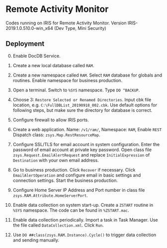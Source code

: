 # Remote Activity Monitor

Codes running on IRIS for Remote Activity Monitor. Version IRIS-2019.1.0.510.0-win_x64 (Dev Type, Mini Security)

## Deployment
0. Enable DocDB Service.

1. Create a new local database called `RAM`.

2. Create a new namespace called `RAM`. Select `RAM` database for globals and routines. Enable namespace for business production.

3. Open a terminal. Switch to `%SYS` namespace. Type `DO ^BACKUP`.

4. Choose 3: `Restore Selected or Renamed Directories`. Input cbk file location, e.g. `C:\FullDBList_20190918_002.cbk`. Use default options for following steps, but make sure the directory for database is correct.

5. Configure firewall to allow IRIS ports.

6. Create a web application. Name: `/v1/ram/`, Namespace: `RAM`, Enable `REST` Dispatch class: `zsys.Map.RestResourceMap`.

7. Configure SSL/TLS for email account in system configuration. Enter the password of email account at private key password. Open class file `zsys.Request.EmailAlertRequest` and replace `InitialExpression` of `Destination` with your own email address.

8. Go to business production. Click `Recover` if necessary. Click `EmailAlertOperation` and configure email in basic settings and connection settings. Start the business production.

9. Configure Home Server IP Address and Port number in class file `zsys.RAM.Attribute.HomeServerPort`.

10. Enable data collection on system start-up. Create a `ZSTART` routine in `%SYS` namespace. The code can be found in `%ZSTART.mac`.

11. Enable data collection periodically. Import a task in Task Manager. Use the file called `DataCollection.xml`. Click `Run`.

12. Use `DO ##class(zsys.RAM.Instance).Cycle()` to trigger data collection and sending manually.